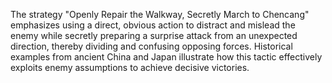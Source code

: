 The strategy "Openly Repair the Walkway, Secretly March to Chencang" emphasizes using a direct, obvious action to distract and mislead the enemy while secretly preparing a surprise attack from an unexpected direction, thereby dividing and confusing opposing forces. Historical examples from ancient China and Japan illustrate how this tactic effectively exploits enemy assumptions to achieve decisive victories.
